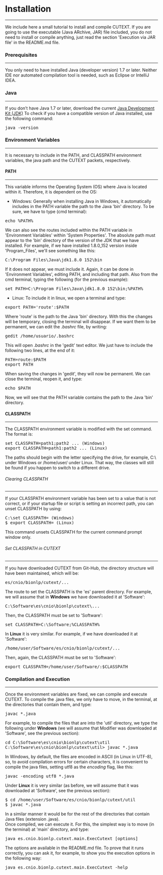 # Installation
---------------------------------------
We include here a small tutorial to install and compile CUTEXT.
If you are going to use the executable (Java ARchive, JAR) file included, you do not need to install or compile anything, just read the section 'Execution via JAR file' in the README.md file.

### Prerequisites
-----------------
You only need to have installed Java (developer version) 1.7 or later.
Neither IDE nor automated compilation tool is needed, such as Eclipse or IntelliJ IDEA.

### Java
-----------------
If you don’t have Java 1.7 or later, download the current [Java Development Kit (JDK)](https://www.oracle.com/technetwork/java/javase/downloads/index.html)
To check if you have a compatible version of Java installed, use the following command:
<pre>
java -version
</pre>

### Environment Variables
-------------------------
It is necessary to include in the PATH, and CLASSPATH environment variables, the java path and the CUTEXT packets, respectively.

#### PATH
---------
This variable informs the Operating System (OS) where Java is located within it.
Therefore, it is dependent on the OS:
* Windows: Generally when installing Java in Windows, it automatically includes in the PATH variable the path to the Java 'bin' directory. To be sure, we have to type (cmd terminal):
<pre>
echo %PATH%
</pre>
We can also see the routes included within the PATH variable in 'Environment Variables' within 'System Properties'.
The absolute path must appear to the 'bin' directory of the version of the JDK that we have installed.
For example, if we have installed 1.8.0_152 version inside 'Program_Files', we'll see something like this:
<pre>
C:\Program_Files\Java\jdk1.8.0_152\bin
</pre>
If it does not appear, we must include it. Again, it can be done in 'Environment Variables', editing PATH, and including that path.
Also from the cmd terminal, typing the following (for the previous example):
<pre>
set PATH=C:\Program_Files\Java\jdk1.8.0_152\bin;%PATH%
</pre>
* Linux: To include it in linux, we open a terminal and type:
<pre>
export PATH='route':$PATH
</pre>
Where 'route' is the path to the Java 'bin' directory. With this the changes will be temporary, closing the terminal will disappear.
If we want them to be permanent, we can edit the *.bashrc* file, by writing:
<pre>
gedit /home/usuario/.bashrc
</pre>
This will open *.bashrc* in the 'gedit' text editor. We just have to include the following two lines, at the end of it:
<pre>
PATH=route:$PATH
export PATH
</pre>
When saving the changes in 'gedit', they will now be permanent. We can close the terminal, reopen it, and type:
<pre>
echo $PATH
</pre>
Now, we will see that the PATH variable contains the path to the Java 'bin' directory.


#### CLASSPATH
---------------
The CLASSPATH environment variable is modified with the set command. The format is:
<pre>
set CLASSPATH=path1;path2 ... (Windows)
export CLASSPATH=path1:path2 ... (Linux)
</pre>
The paths should begin with the letter specifying the drive, for example, C:\ under Windows or /home/user/ under Linux. 
That way, the classes will still be found if you happen to switch to a different drive. 

###### Clearing CLASSPATH
-------------------------
If your CLASSPATH environment variable has been set to a value that is not correct, or if your startup file or script is setting an incorrect path, 
you can unset CLASSPATH by using:
<pre>
C:\set CLASSPATH= (Windows)
$ export CLASSPATH= (Linux)
</pre>
This command unsets CLASSPATH for the current command prompt window only. 

###### Set CLASSPATH in CUTEXT
--------------------------------
If you have downloaded CUTEXT from Git-Hub, the directory structure will have been maintained, which will be:
<pre>
es/cnio/bionlp/cutext/...
</pre>
The route to set the CLASSPATH is the 'es' parent directory. For example, we will assume that in **Windows** we have downloaded it at 'Software':
<pre>
C:\Software\es\cnio\bionlp\cutext\...
</pre>
Then, the CLASSPATH must be set to 'Software':
<pre>
set CLASSPATH=C:\Software;%CLASSPATH%
</pre>
In **Linux** it is very similar. For example, if we have downloaded it at 'Software':
<pre>
/home/user/Software/es/cnio/bionlp/cutext/...
</pre>
Then, again, the CLASSPATH must be set to 'Software':
<pre>
export CLASSPATH=/home/user/Software/:$CLASSPATH
</pre>

### Compilation and Execution
-----------------------------
Once the environment variables are fixed, we can compile and execute CUTEXT.
To compile the .java files, we only have to move, in the terminal, at the directories that contain them, and type:
<pre>
javac *.java
</pre>
For example, to compile the files that are into the 'util' directory, we type the following under **Windows** (we will assume that Modifier was downloaded at 'Software', see the previous section):
<pre>
cd C:\Software\es\cnio\bionlp\cutext\util
C:\Software\es\cnio\bionlp\cutext\util> javac *.java
</pre>
In Windows, by default, the files are encoded in ASCII (in Linux in UTF-8), so, to avoid compilation errors for certain characters, it is convenient to compile the java files, setting utf8 as the *encoding* flag, like this:
<pre>
javac -encoding utf8 *.java
</pre>
Under **Linux** it is very similar (as before, we will assume that it was downloaded at 'Software', see the previous section):
<pre>
$ cd /home/user/Software/es/cnio/bionlp/cutext/util
$ javac *.java
</pre>
In a similar manner it would be for the rest of the directories that contain Java files (extension .java).  
Once compiled, we can execute it.
For this, the simplest way is to move (in the terminal) at 'main' directory, and type:
<pre>
java es.cnio.bionlp.cutext.main.ExecCutext [options]
</pre>
The options are available in the README.md file. 
To prove that it runs correctly, you can ask it, for example, to show you the execution options in the following way:
<pre>
java es.cnio.bionlp.cutext.main.ExecCutext -help
</pre>












